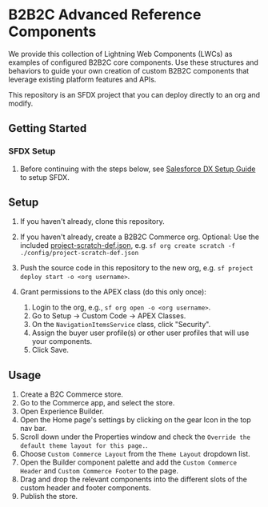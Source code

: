 # B2B2C Advanced Reference Components

We provide this collection of Lightning Web Components (LWCs) as examples of configured B2B2C core components. Use these structures and behaviors to guide your own creation of custom B2B2C components that leverage existing platform features and APIs.

This repository is an SFDX project that you can deploy directly to an org and modify.

## Getting Started

### SFDX Setup

1. Before continuing with the steps below, see [Salesforce DX Setup Guide](https://developer.salesforce.com/docs/atlas.en-us.sfdx_setup.meta/sfdx_setup/sfdx_setup_intro.htm) to setup SFDX.

## Setup

1. If you haven't already, clone this repository.
1. If you haven't already, create a B2B2C Commerce org.
   Optional: Use the included [project-scratch-def.json](config/project-scratch-def.json), e.g. `sf org create scratch -f ./config/project-scratch-def.json`
1. Push the source code in this repository to the new org, e.g. `sf project deploy start -o <org username>`.
1. Grant permissions to the APEX class (do this only once):

    1. Login to the org, e.g., `sf org open -o <org username>`.
    1. Go to Setup -> Custom Code -> APEX Classes.
    1. On the `NavigationItemsService` class, click "Security".
    1. Assign the buyer user profile(s) or other user profiles that will use your components.
    1. Click Save.

## Usage

1. Create a B2C Commerce store.
1. Go to the Commerce app, and select the store.
1. Open Experience Builder.
1. Open the Home page's settings by clicking on the gear Icon in the top nav bar.
1. Scroll down under the Properties window and check the `Override the default theme layout for this page.`.
1. Choose `Custom Commerce Layout` from the `Theme Layout` dropdown list.
1. Open the Builder component palette and add the `Custom Commerce Header` and `Custom Commerce Footer` to the page.
1. Drag and drop the relevant components into the different slots of the custom header and footer components.
1. Publish the store.
